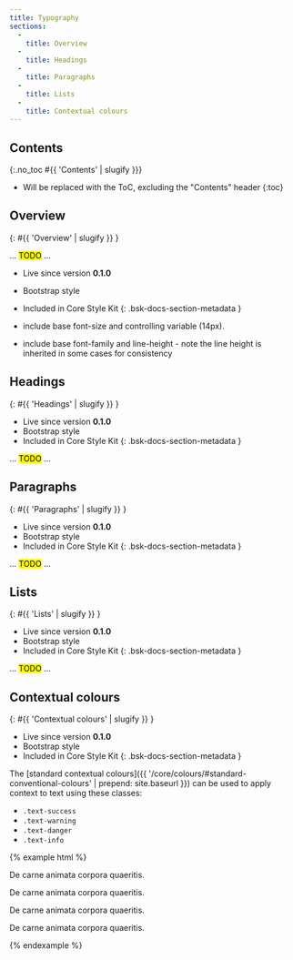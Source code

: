 ```yaml
---
title: Typography
sections:
  -
    title: Overview
  -
    title: Headings
  -
    title: Paragraphs
  -
    title: Lists
  -
    title: Contextual colours
---
```


## Contents
{:.no_toc #{{ 'Contents' | slugify }}}

* Will be replaced with the ToC, excluding the "Contents" header
{:toc}

## Overview
{: #{{ 'Overview' | slugify }} }

... <mark>TODO</mark> ...
* <span class="label label-phase label-phase-live">Live</span> since version **0.1.0**
* Bootstrap style
* <i class="fa fa-check" aria-hidden="true"></i> Included in Core Style Kit
{: .bsk-docs-section-metadata }


* include base font-size and controlling variable (14px).
* include base font-family and line-height - note the line height is inherited in some cases for consistency

## Headings
{: #{{ 'Headings' | slugify }} }

* <span class="label label-phase label-phase-live">Live</span> since version **0.1.0**
* Bootstrap style
* <i class="fa fa-check" aria-hidden="true"></i> Included in Core Style Kit
{: .bsk-docs-section-metadata }

... <mark>TODO</mark> ...

## Paragraphs
{: #{{ 'Paragraphs' | slugify }} }

* <span class="label label-phase label-phase-live">Live</span> since version **0.1.0**
* Bootstrap style
* <i class="fa fa-check" aria-hidden="true"></i> Included in Core Style Kit
{: .bsk-docs-section-metadata }

... <mark>TODO</mark> ...

## Lists
{: #{{ 'Lists' | slugify }} }

* <span class="label label-phase label-phase-live">Live</span> since version **0.1.0**
* Bootstrap style
* <i class="fa fa-check" aria-hidden="true"></i> Included in Core Style Kit
{: .bsk-docs-section-metadata }

... <mark>TODO</mark> ...

## Contextual colours
{: #{{ 'Contextual colours' | slugify }} }

* <span class="label label-phase label-phase-live">Live</span> since version **0.1.0**
* Bootstrap style
* <i class="fa fa-check" aria-hidden="true"></i> Included in Core Style Kit
{: .bsk-docs-section-metadata }

The [standard contextual colours]({{ '/core/colours/#standard-conventional-colours' | prepend: site.baseurl }}) can be 
used to apply context to text using these classes:

* `.text-success`
* `.text-warning`
* `.text-danger`
* `.text-info`

{% example html %}
<p class="text-success">De carne animata corpora quaeritis.</p>
<p class="text-warning">De carne animata corpora quaeritis.</p>
<p class="text-danger">De carne animata corpora quaeritis.</p>
<p class="text-info">De carne animata corpora quaeritis.</p>
{% endexample %}
